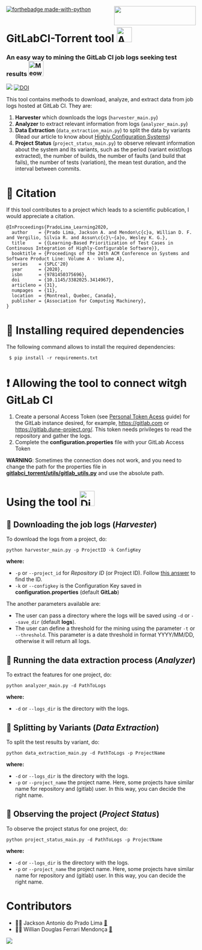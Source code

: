 [<img align="right" src="https://cdn.buymeacoffee.com/buttons/default-orange.png" width="217px" height="51x">](https://www.buymeacoffee.com/pradolima)

[![forthebadge made-with-python](http://ForTheBadge.com/images/badges/made-with-python.svg)](https://www.python.org/)


# GitLabCI-Torrent tool <img width="40" src="https://emojis.slackmojis.com/emojis/images/1605479284/10796/among_us_party.gif?1605479284" alt="Among us Party" />


### An easy way to mining the GitLab CI job logs seeking test results <img width="40" src="https://emojis.slackmojis.com/emojis/images/1563480763/5999/meow_party.gif?1563480763" alt="Meow Party" />

![](https://img.shields.io/badge/python-3.6+-blue.svg)
[![DOI](https://zenodo.org/badge/DOI/10.5281/zenodo.3988266.svg)](https://doi.org/10.5281/zenodo.3988266)

This tool contains methods to download, analyze, and extract data from job logs hosted at GitLab CI. They are:

1. **Harvester** which downloads the logs (```harvester_main.py```)
2. **Analyzer** to extract relevant information from logs (```analyzer_main.py```)
3. **Data Extraction** (```data_extraction_main.py```) to split the data by variants (Read our article to know about [Highly Configuration Systems](https://doi.org/10.1145/3382025.3414967))
4. **Project Status** (```project_status_main.py```) to observe relevant information about the system and its variants, such as the period (variant exist/logs extracted), the number of builds, the number of faults (and build that fails), the number of tests (variation), the mean test duration, and the interval between commits.

# :pencil: Citation 

If this tool contributes to a project which leads to a scientific publication, I would appreciate a citation.

```
@InProceedings{PradoLima_Learning2020,
  author    = {Prado Lima, Jackson A. and Mendon\c{c}a, Willian D. F. and Vergilio, Silvia R. and Assun\c{c}\~{a}o, Wesley K. G.},
  title     = {{Learning-Based Prioritization of Test Cases in Continuous Integration of Highly-Configurable Software}},
  booktitle = {Proceedings of the 24th ACM Conference on Systems and Software Product Line: Volume A - Volume A},
  series    = {SPLC'20}
  year      = {2020},
  isbn      = {9781450375696},
  doi       = {10.1145/3382025.3414967},
  articleno = {31},
  numpages  = {11},
  location  = {Montreal, Quebec, Canada},
  publisher = {Association for Computing Machinery},
}
```

# :red_circle: Installing required dependencies

The following command allows to install the required dependencies:

```
 $ pip install -r requirements.txt
 ```

# :heavy_exclamation_mark: Allowing the tool to connect witgh GitLab CI

1. Create a personal Access Token (see [Personal Token Acess](https://docs.gitlab.com/ee/user/profile/personal_access_tokens.html) guide) for the GitLab instance desired, for example, https://gitlab.com or https://gitlab.dune-project.org/. This token needs privileges to read the repository and gather the logs.
2. Complete the **configuration.properties** file with your GitLab Access Token

**WARNING**: Sometimes the connection does not work, and you need to change the path for the properties file in [**gitlabci_torrent/utils/gitlab_utils.py**](https://github.com/jacksonpradolima/gitlabci-torrent/blob/7b092ee662e5094bca682439657506b1ef0af3a0/gitlabci_torrent/utils/gitlab_utils.py#L13) and use the absolute path.



#  Using the tool <img width="40" src="https://emojis.slackmojis.com/emojis/images/1609352144/11926/dianajoa.gif?1609352144" alt="Dianajoa" />

## 📌 Downloading the job logs (*Harvester*)

To download the logs from a project, do:

```
python harvester_main.py -p ProjectID -k ConfigKey
```

**where:** 
- `-p` or `--project_id` for *Repository ID* (or Project ID). Follow [this answer](https://stackoverflow.com/a/53126068) to find the ID.
- `-k` or `--configkey` is the Configuration Key saved in **configuration.properties** (default **GitLab**)

The another parameters available are:
- The user can pass a directory where the logs will be saved using `-d` or `--save_dir` (default **logs**).
- The user can define a threshold for the mining using the parameter `-t` or `--threshold`. This parameter is a date threshold in format YYYY/MM/DD, otherwise it will return all logs.

## 📌 Running the data extraction process (*Analyzer*)

To extract the features for one project, do:

```
python analyzer_main.py -d PathToLogs
```

**where:** 
- `-d` or `--logs_dir` is the directory with the logs.

## 📌 Splitting by Variants (*Data Extraction*)

To split the test results by variant, do:

```
python data_extraction_main.py -d PathToLogs -p ProjectName
```

**where:** 
- `-d` or `--logs_dir` is the directory with the logs.
- `-p` or `--project_name` the project name. Here, some projects have similar name for repository and (gitlab) user. In this way, you can decide the right name.


## 📌 Observing the project (*Project Status*)

To observe the project status for one project, do:

```
python project_status_main.py -d PathToLogs -p ProjectName
```

**where:** 
- `-d` or `--logs_dir` is the directory with the logs.
- `-p` or `--project_name` the project name. Here, some projects have similar name for repository and (gitlab) user. In this way, you can decide the right name.

# Contributors

- 👨‍💻 Jackson Antonio do Prado Lima <a href="mailto:jacksonpradolima@gmail.com">:e-mail:</a>
- 👨‍💻 Willian Douglas Ferrari Mendonça <a href="mailto:williandouglasferrari@gmail.com">:e-mail:</a>

<a href="https://github.com/jacksonpradolima/gitlabci-torrent/graphs/contributors">
  <img src="https://contrib.rocks/image?repo=jacksonpradolima/gitlabci-torrent" />
</a>

